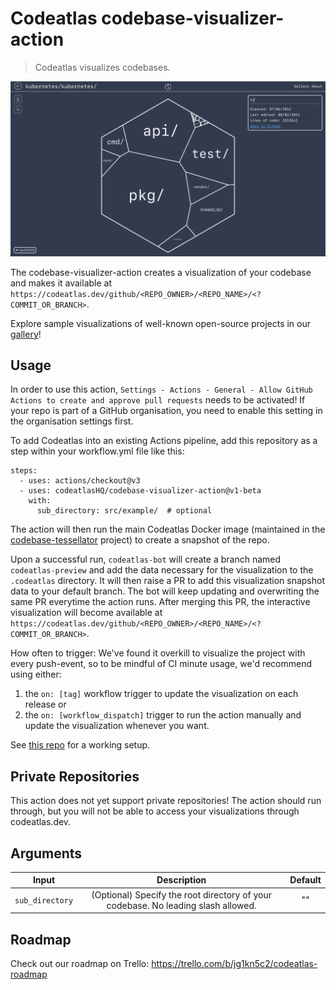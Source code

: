 # Codeatlas codebase-visualizer-action

> Codeatlas visualizes codebases.

![Codebase visualization for k8s](images/codeatlas-kubernetes-diagram.png)

The codebase-visualizer-action creates a visualization of your codebase and makes it available at `https://codeatlas.dev/github/<REPO_OWNER>/<REPO_NAME>/<?COMMIT_OR_BRANCH>`. 

Explore sample visualizations of well-known open-source projects in our [gallery](https://codeatlas.dev/gallery)!

## Usage
In order to use this action, `Settings - Actions - General - Allow GitHub Actions to create and approve pull requests` needs to be activated! If your repo is part of a GitHub organisation, you need to enable this setting in the organisation settings first.

To add Codeatlas into an existing Actions pipeline, add this repository as a step within your workflow.yml file like this:

```
steps:
  - uses: actions/checkout@v3
  - uses: codeatlasHQ/codebase-visualizer-action@v1-beta
  	with:
  	  sub_directory: src/example/  # optional
```

The action will then run the main Codeatlas Docker image (maintained in the [codebase-tessellator](https://github.com/codeatlasHQ/codebase-tessellator) project) to create a snapshot of the repo.

Upon a successful run, `codeatlas-bot` will create a branch named `codeatlas-preview` and add the data necessary for the visualization to the `.codeatlas` directory. It will then raise a PR to add this visualization snapshot data to your default branch. The bot will keep updating and overwriting the same PR everytime the action runs. After merging this PR, the interactive visualization will become available at `https://codeatlas.dev/github/<REPO_OWNER>/<REPO_NAME>/<?COMMIT_OR_BRANCH>`.

How often to trigger: 
We've found it overkill to visualize the project with every push-event, so to be mindful of CI minute usage, we'd recommend using either:
1) the `on: [tag]` workflow trigger to update the visualization on each release or
2) the `on: [workflow_dispatch]` trigger to run the action manually and update the visualization whenever you want.

See [this repo](https://github.com/codeatlasHQ/codebase-tessellator) for a working setup.

## Private Repositories
This action does not yet support private repositories! The action should run through, but you will not be able to access your visualizations through codeatlas.dev.

## Arguments

| Input | Description | Default |
| :---:     |     :---:   |    :---:   |
| `sub_directory` | (Optional) Specify the root directory of your codebase. No leading slash allowed. | "" |

## Roadmap
Check out our roadmap on Trello: https://trello.com/b/jg1kn5c2/codeatlas-roadmap

